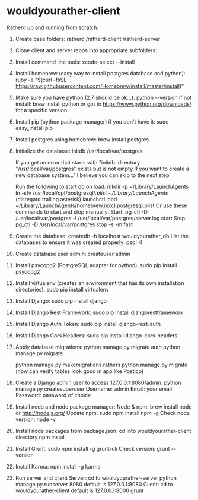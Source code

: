 # wouldyourather-client
Ratherd up and running from scratch:

1. Create base folders:
ratherd
/ratherd-client
/ratherd-server

2. Clone client and server repos into appropriate subfolders:

3. Install command line tools:
	xcode-select --install

4. Install homebrew (easy way to install postgres database and python):
	ruby -e "$(curl -fsSL https://raw.githubusercontent.com/Homebrew/install/master/install)"

5. Make sure you have python (2.7 should be ok...):
	python --version
	if not install:
		brew install python
		or got to https://www.python.org/downloads/ for a specific version

6. Install pip (python package manager) if you don't have it:
	sudo easy_install pip

6. Install postgres using homebrew:
	brew install postgres

7. Initialize the database:
	initdb /usr/local/var/postgres

	If you get an error that starts with "initdb: directory "/usr/local/var/postgres" exists but is not empty
	If you want to create a new database system..." I believe you can skip to the next step

	Run the following to start db on load:
		mkdir -p ~/Library/LaunchAgents
		ln -sfv /usr/local/opt/postgresql/*.plist ~/Library/LaunchAgents* (disregard trailing asterisk)
		launchctl load ~/Library/LaunchAgents/homebrew.mxcl.postgresql.plist
	Or use these commands to start and stop manually:
		Start: pg_ctl -D /usr/local/var/postgres -l /usr/local/var/postgres/server.log start
		Stop: pg_ctl -D /usr/local/var/postgres stop -s -m fast



8. Create the database:
	createdb -h localhost wouldyourather_db
	List the databases to ensure it was created properly:
		psql -l

9. Create database user admin:
	createuser admin

10. Install psycopg2 (PostgreSQL adapter for python):
	sudo pip install psycopg2

11. Install virtualenv (creates an environment that has its own installation directories):
	sudo pip install virtualenv

12. Install Django:
	sudo pip install django

13. Install Django Rest Framework:
	sudo pip install djangorestframework

14. Install Django Auth Token:
	sudo pip install django-rest-auth

15. Install Django Cors Headers:
	sudo pip install django-cors-headers

16. Apply database migrations:
	python manage.py migrate auth
	python manage.py migrate

	python manage.py makemigrations rathers
	python manage.py migrate
	(now can verify tables look good in app like Postico)

17. Create a Django admin user to access 127.0.0.1:8080/admin:
	python manage.py createsuperuser
	Username: admin
	Email: your email
	Password: password of choice

18. Install node and node package manager:
	Node & npm:
		brew install node
		or http://nodejs.org/
	Update npm:
		sudo npm install npm -g
	Check node version:
		node -v

19. Install node packages from package.json:
	cd into wouldyourather-client directory
	npm install

20. Install Grunt:
	sudo npm install -g grunt-cli
	Check version:
		grunt --version

21. Install Karma:
	npm install -g karma

22. Run server and client
	Server:
		cd to wouldyourather-server
		python manage.py runserver 8080
		default is 127.0.0.1:8080
	Client:
		cd to wouldyourather-client
		default is 127.0.0.1:8000
		grunt
